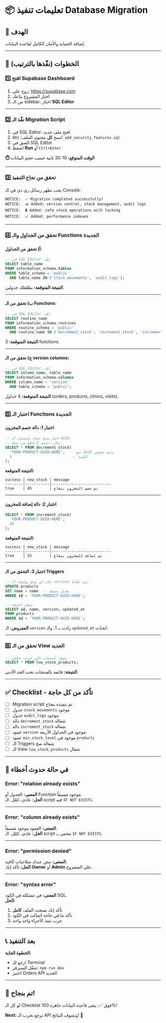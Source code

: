 # 📦 تعليمات تنفيذ Database Migration

## 🎯 الهدف
إضافة الحماية والأمان الكامل لقاعدة البيانات.

---

## 📝 الخطوات (نفّذها بالترتيب)

### 1️⃣ افتح Supabase Dashboard

1. روح على: https://supabase.com
2. اختار المشروع بتاعك
3. من الـ sidebar، اختار **SQL Editor**

---

### 2️⃣ نفّذ الـ Migration Script

1. في SQL Editor، افتح ملف جديد
2. انسخ **كل** محتوى الملف: `001_add_security_features.sql`
3. الصق في SQL Editor
4. اضغط **Run** أو `Ctrl+Enter`

**⏱️ الوقت المتوقع:** 10-30 ثانية حسب حجم البيانات

---

### 3️⃣ تحقق من نجاح التنفيذ

يجب تظهر رسائل زي دي في الـ Console:

```
NOTICE:  ✅ Migration completed successfully!
NOTICE:  📊 Added: version control, stock management, audit logs
NOTICE:  🔒 Added: safe stock operations with locking
NOTICE:  📈 Added: performance indexes
```

---

### 4️⃣ تحقق من الجداول والـ Functions الجديدة

#### أ) تحقق من الجداول:
```sql
-- في SQL Editor، نفّذ:
SELECT table_name 
FROM information_schema.tables 
WHERE table_schema = 'public' 
  AND table_name IN ('stock_movements', 'audit_logs');
```

**النتيجة المتوقعة:** يطلعلك جدولين.

---

#### ب) تحقق من الـ Functions:
```sql
-- في SQL Editor، نفّذ:
SELECT routine_name 
FROM information_schema.routines 
WHERE routine_schema = 'public' 
  AND routine_name IN ('decrement_stock', 'increment_stock', 'increment_version');
```

**النتيجة المتوقعة:** 3 functions.

---

#### ج) تحقق من الـ version columns:
```sql
-- في SQL Editor، نفّذ:
SELECT column_name, table_name 
FROM information_schema.columns 
WHERE column_name = 'version' 
  AND table_schema = 'public';
```

**النتيجة المتوقعة:** 4 جداول (orders, products, clinics, visits).

---

### 5️⃣ اختبار الـ Functions الجديدة

#### اختبار 1: دالة خصم المخزون

```sql
-- اختار منتج عندك واستبدل الـ UUID
-- مثال: خصم 5 قطع من منتج
SELECT * FROM decrement_stock(
  'YOUR-PRODUCT-UUID-HERE',  -- ضع UUID منتج حقيقي
  5                           -- الكمية
);
```

**النتيجة المتوقعة:**
```
success | new_stock | message
--------|-----------|---------------------------
true    | 45        | تم خصم المخزون بنجاح
```

---

#### اختبار 2: دالة إضافة للمخزون

```sql
SELECT * FROM increment_stock(
  'YOUR-PRODUCT-UUID-HERE',
  10
);
```

**النتيجة المتوقعة:**
```
success | new_stock | message
--------|-----------|---------------------------
true    | 55        | تم إضافة للمخزون بنجاح
```

---

#### اختبار 3: التحقق من الـ Triggers

```sql
-- عدّل أي منتج وشوف الـ version تزيد تلقائياً
UPDATE products 
SET name = name  -- تعديل بسيط
WHERE id = 'YOUR-PRODUCT-UUID-HERE';

-- شوف النتيجة
SELECT id, name, version, updated_at 
FROM products 
WHERE id = 'YOUR-PRODUCT-UUID-HERE';
```

**المفروض:** الـ `version` زادت بـ 1، والـ `updated_at` اتحدّث.

---

### 6️⃣ تحقق من الـ View الجديد

```sql
-- شوف المنتجات اللي قربت تخلص
SELECT * FROM low_stock_products;
```

**النتيجة:** قائمة بالمنتجات تحت الحد الأدنى.

---

## ✅ Checklist - تأكد من كل حاجة

- [ ] Migration script تم تنفيذه بنجاح
- [ ] جدول `stock_movements` موجود
- [ ] جدول `audit_logs` موجود
- [ ] دالة `decrement_stock` شغالة
- [ ] دالة `increment_stock` شغالة
- [ ] عمود `version` موجود في الجداول الأربعة
- [ ] عمود `min_stock_level` موجود في `products`
- [ ] الـ Triggers شغالة صح
- [ ] الـ View `low_stock_products` شغال

---

## 🚨 في حالة حدوث أخطاء

### Error: "relation already exists"
**المعنى:** الجدول أو Function موجود مسبقاً.  
**الحل:** عادي، كمّل. الـ script فيه `IF NOT EXISTS`.

---

### Error: "column already exists"
**المعنى:** العمود موجود مسبقاً.  
**الحل:** عادي، كمّل. الـ script محمي بـ `IF NOT EXISTS`.

---

### Error: "permission denied"
**المعنى:** مش عندك صلاحيات كافية.  
**الحل:** تأكد إنك **Owner** أو **Admin** على المشروع.

---

### Error: "syntax error"
**المعنى:** في مشكلة في الكود SQL.  
**الحل:** 
1. تأكد إنك نسخت الملف **كامل**
2. تأكد ما في حاجة اتعدّلت في الكود
3. جرب تنفذ الأجزاء واحد واحد

---

## 📞 بعد التنفيذ

**الخطوة الجاية:**
- ارجع للـ Terminal
- شغّل السيرفر: `npm run dev`
- اختبر Orders API الجديد

---

## 🎉 تم بنجاح!

لو كل الـ Checklist فوق ✅، يبقى قاعدة البيانات جاهزة 100%!

**Next:** نرجع نجرب الـ API ونشوف النتائج! 🚀